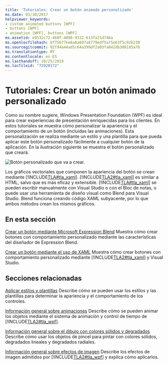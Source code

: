 ```yaml
---
title: 'Tutoriales: Crear un botón animado personalizado'
ms.date: 03/30/2017
helpviewer_keywords:
- custom animated buttons [WPF]
- buttons [WPF]
- animation [WPF], buttons [WPF]
ms.assetid: e9532c72-460f-4898-9332-613fa21d746a
ms.openlocfilehash: bf75677ee6a6a607a8779edf5af5e63f5c92b230
ms.sourcegitcommit: 82f94a44ad5c64a399df2a03fa842db308185a76
ms.translationtype: MT
ms.contentlocale: es-ES
ms.lasthandoff: 10/25/2019
ms.locfileid: "72920172"
---
```

# <a name="walkthroughs-create-a-custom-animated-button"></a>Tutoriales: Crear un botón animado personalizado
Como su nombre sugiere, Windows Presentation Foundation (WPF) es ideal para crear experiencias de presentación enriquecidas para los clientes. En estos tutoriales se muestra cómo personalizar la apariencia y el comportamiento de un botón (incluidas las animaciones). Esta personalización se realiza mediante un estilo y una plantilla para que pueda aplicar este botón personalizado fácilmente a cualquier botón de la aplicación. En la ilustración siguiente se muestra el botón personalizado que creará.

 ![Botón personalizado que va a crear.](./media/custom-button-blend-intro.jpg "custom_button_blend_Intro")

 Los gráficos vectoriales que componen la apariencia del botón se crean mediante [!INCLUDE[TLA#tla_xaml](../../../../includes/tlasharptla-xaml-md.md)]. [!INCLUDE[TLA2#tla_xaml](../../../../includes/tla2sharptla-xaml-md.md)] es similar a HTML, salvo que es más eficaz y extensible. [!INCLUDE[TLA#tla_xaml](../../../../includes/tlasharptla-xaml-md.md)] se pueden escribir manualmente con Visual Studio o con el Bloc de notas, o puede usar una herramienta de diseño visual como Blend para Visual Studio. Blend funciona creando código XAML subyacente, por lo que ambos métodos crean los mismos gráficos.

## <a name="in-this-section"></a>En esta sección
 [Crear un botón mediante Microsoft Expression Blend](walkthrough-create-a-button-by-using-microsoft-expression-blend.md) Muestra cómo crear botones con comportamiento personalizado mediante las características del diseñador de Expression Blend.

 [Crear un botón mediante el uso de XAML](walkthrough-create-a-button-by-using-xaml.md) Muestra cómo crear botones con comportamiento personalizado mediante [!INCLUDE[TLA2#tla_xaml](../../../../includes/tla2sharptla-xaml-md.md)] y Visual Studio.

## <a name="related-sections"></a>Secciones relacionadas
 [Aplicar estilos y plantillas](styling-and-templating.md) Describe cómo se pueden usar los estilos y las plantillas para determinar la apariencia y el comportamiento de los controles.

 [Información general sobre animaciones](../graphics-multimedia/animation-overview.md) Describe cómo se pueden animar los objetos mediante el sistema de animación y control de tiempo de [!INCLUDE[TLA2#tla_wpf](../../../../includes/tla2sharptla-wpf-md.md)].

 [Información general sobre el dibujo con colores sólidos y degradados](../graphics-multimedia/painting-with-solid-colors-and-gradients-overview.md) Describe cómo usar los objetos de pincel para pintar con colores sólidos, degradados lineales y degradados radiales.

 [Información general sobre efectos de imagen](../graphics-multimedia/bitmap-effects-overview.md) Describe los efectos de imagen admitidos por [!INCLUDE[TLA2#tla_wpf](../../../../includes/tla2sharptla-wpf-md.md)] y explica cómo aplicarlos.
